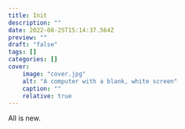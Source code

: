 ```yaml
---
title: Init
description: ""
date: 2022-08-25T15:14:37.564Z
preview: ""
draft: "false"
tags: []
categories: []
cover:
    image: "cover.jpg"
    alt: "A computer with a blank, white screen"
    caption: ""
    relative: true
---
```


All is new.